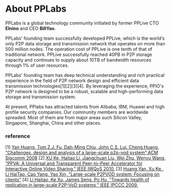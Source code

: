 # About PPLabs

PPLabs is a global technology community initiated by former PPLive CTO **Elnino** and CEO **BillYao**.

PPLabs' founding team successfully developed PPLive, which is the world‘s only P2P data storage and transmission network that operates on more than 500 million nodes. The operation cost of PPLive is one tenth of that of traditional network. PPLive successfully reached 40PB in P2P storage capacity and continues to supply about 10TB of bandwidth resources through 1% of user resources.

PPLabs' founding team has deep technical understanding and rich practical experience in the field of P2P network design and efficient data transmission technologies[1][2][3][4]. By leveraging the experience, PPIO's P2P network is designed to be a robust, scalable and high-performing data storage and transmission system.

At present, PPlabs has attracted talents from Alibaba, IBM, Huawei and high profile security companies. Our community members are worldwide spreaded. Most of them are from major areas such Silicon Valley, Singapore, Shanghai, China and other places.

### reference
[1] [Yan Huang, Tom Z.J. Fu, Dah-Ming Chiu, John C.S. Lui, Cheng Huang, "Challenges, design and analysis of a large-scale p2p-vod system",ACM Sigcomm 2008](http://ccr.sigcomm.org/online/files/p375-huangA.pdf)
[2] [XU Ke, Haitao Li, Jiangchuan Liu, Wei Zhu, Wenyu Wang, "PPVA: A Universal and Transparent Peer-to-Peer Accelerator for Interactive Online Video Sharing," IEEE IWQoS 2010.](https://ieeexplore.ieee.org/document/5542762)
[3] [Huang Yan, Xu Ke., Li HaiTao, Cao Yang, Yao Xin, "Large-scale P2PVOD system: Focusing on clients"](https://link.springer.com/article/10.1007/s11432-011-4288-6)
[4] [Li Haitao, Ke Xu, James Seng, Po Hu, "Towards health of replication in large-scale P2P-VoD systems," IEEE IPCCC 2009.](http://www.thucsnet.org/uploads/2/5/2/8/25289795/05403807.pdf)
